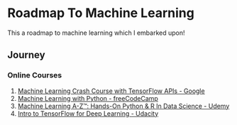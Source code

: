 # Roadmap To Machine Learning

This a roadmap to machine learning which I embarked upon!

## Journey

### Online Courses
1. [Machine Learning Crash Course with TensorFlow APIs - Google](https://developers.google.com/machine-learning/crash-course)
2. [Machine Learning with Python - freeCodeCamp](https://www.freecodecamp.org/learn/machine-learning-with-python/)
3. [Machine Learning A-Z™: Hands-On Python & R In Data Science - Udemy](https://www.udemy.com/share/101Wci/)
4. [Intro to TensorFlow for Deep Learning - Udacity](https://learn.udacity.com/courses/ud187)
